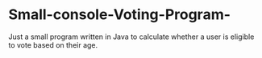 # Small-console-Voting-Program-
Just a small  program written in Java to calculate whether  a user is eligible to vote based on their age.  



